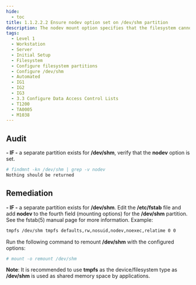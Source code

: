 ```yaml
---
hide:
  - toc
title: 1.1.2.2.2 Ensure nodev option set on /dev/shm partition
description: The nodev mount option specifies that the filesystem cannot contain special devices.
tags:
  - Level 1
  - Workstation
  - Server
  - Initial Setup
  - Filesystem
  - Configure filesystem partitions
  - Configure /dev/shm
  - Automated
  - IG1
  - IG2
  - IG3
  - 3.3 Configure Data Access Control Lists
  - T1200
  - TA0005
  - M1038
---
```


## Audit
**- IF -** a separate partition exists for **/dev/shm**, verify that the **nodev** option is set.
```bash
# findmnt -kn /dev/shm | grep -v nodev
Nothing should be returned
```

## Remediation
**- IF -** a separate partition exists for **/dev/shm**.
Edit the **/etc/fstab** file and add **nodev** to the fourth field (mounting options) for the **/dev/shm** partition. See the fstab(5) manual page for more information.
Example:
```bash
tmpfs /dev/shm tmpfs defaults,rw,nosuid,nodev,noexec,relatime 0 0
```

Run the following command to remount **/dev/shm** with the configured options:
```bash
# mount -o remount /dev/shm
```

**Note**: It is recommended to use **tmpfs** as the device/filesystem type as **/dev/shm** is used as shared memory space by applications.
